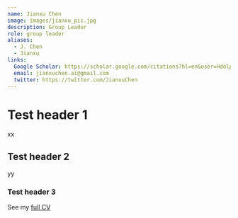 ```yaml
---
name: Jianxu Chen
image: images/jianxu_pic.jpg
description: Group Leader
role: group leader
aliases:
  - J. Chen
  - Jianxu
links:
  Google Scholar: https://scholar.google.com/citations?hl=en&user=HdolpOgAAAAJ
  email: jianxuchen.ai@gmail.com
  twitter: https://twitter.com/JianxuChen
---
```



# Test header 1

xx

## Test header 2

yy

### Test header 3


See my [full CV](../asset/CV_Jianxu.pdf)
